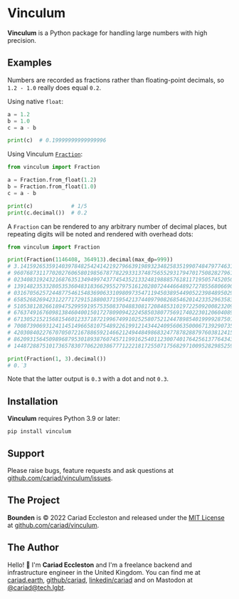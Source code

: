 # Vinculum

**Vinculum** is a Python package for handling large numbers with high precision.

## Examples

Numbers are recorded as fractions rather than floating-point decimals, so `1.2 - 1.0` really does equal `0.2`.

Using native `float`:

```python
a = 1.2
b = 1.0
c = a - b

print(c)  # 0.19999999999999996
```

Using Vinculum [`Fraction`](./fraction.md):

```python
from vinculum import Fraction

a = Fraction.from_float(1.2)
b = Fraction.from_float(1.0)
c = a - b

print(c)            # 1/5
print(c.decimal())  # 0.2
```

A `Fraction` can be rendered to any arbitrary number of decimal places, but repeating digits will be noted and rendered with overhead dots:


```python
from vinculum import Fraction

print(Fraction(1146408, 364913).decimal(max_dp=999))
# 3.141592653591403978482542414219279663919893234825835199074847977463121346731
# 96076873117702027606580198567877822933137487565529317947017508282796173334466
# 02340831924321687635134949974377454352133248198885761811719505745205021470871
# 13914823533280535360483183662955279751612028072444664892727855680669090988811
# 03167056257244877546154836906331098097354711945038954490522398489502977422015
# 65852682694231227717291518800371595421374409790826854620142335296358310062946
# 51053812826618947529959195753508370488308172084853101972250920082320991578814
# 67637491676098138460400150172780909422245850380775691740223012060408919386264
# 67130521521568154601233718721996749910252580752124478985401999928750140444434
# 70087390693124114514966581075489226199121434424095606350006713929073505191648
# 42030840227670705072167886592146621249448498683247787828879760381241556206547
# 86209315645098968795301893876074571199162540112300740176425613776434382989918
# 14487288751017365783077062203867771222181725507175682971009528298525950020963

print(Fraction(1, 3).decimal())
# 0.̇3
```

Note that the latter output is `0.̇3` with a dot and not `0.3`.

## Installation

**Vinculum** requires Python 3.9 or later:

```console
pip install vinculum
```

## Support

Please raise bugs, feature requests and ask questions at [github.com/cariad/vinculum/issues](https://github.com/cariad/vinculum/issues).

## The Project

**Bounden** is &copy; 2022 Cariad Eccleston and released under the [MIT License](https://github.com/cariad/vinculum/blob/main/LICENSE) at [github.com/cariad/vinculum](https://github.com/cariad/vinculum).

## The Author

Hello! 👋 I'm **Cariad Eccleston** and I'm a freelance backend and infrastructure engineer in the United Kingdom. You can find me at [cariad.earth](https://cariad.earth), [github/cariad](https://github.com/cariad), [linkedin/cariad](https://linkedin.com/in/cariad) and on Mastodon at [@cariad@tech.lgbt](https://tech.lgbt/@cariad).
